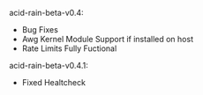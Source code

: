 acid-rain-beta-v0.4:
  - Bug Fixes
  - Awg Kernel Module Support if installed on host
  - Rate Limits Fully Fuctional


acid-rain-beta-v0.4.1:
  - Fixed Healtcheck
